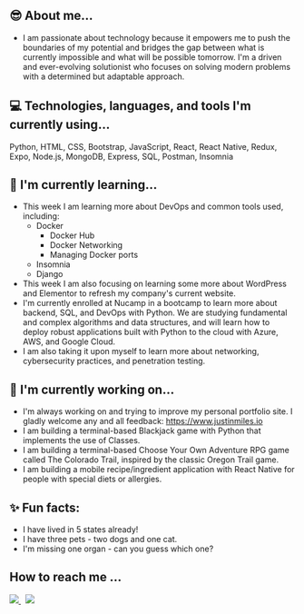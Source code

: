 ## 😎 About me...
* I am passionate about technology because it empowers me to push the boundaries of my potential and bridges the gap between what is currently impossible and what will be possible tomorrow. I'm a driven and ever-evolving solutionist who focuses on solving modern problems with a determined but adaptable approach.

## 💻 Technologies, languages, and tools I'm currently using...
<p>
	Python, HTML, CSS, Bootstrap, JavaScript, React, React Native, Redux, Expo, Node.js, MongoDB, Express, SQL, Postman, Insomnia
</p>

## 🌱 I'm currently learning...
* This week I am learning more about DevOps and common tools used, including:
	* Docker
		* Docker Hub
		* Docker Networking
		* Managing Docker ports	 
	* Insomnia
	* Django
* This week I am also focusing on learning some more about WordPress and Elementor to refresh my company's current website.
* I'm currently enrolled at Nucamp in a bootcamp to learn more about backend, SQL, and DevOps with Python. We are studying fundamental and complex algorithms and data structures, and will learn how to deploy robust applications built with Python to the cloud with Azure, AWS, and Google Cloud.
* I am also taking it upon myself to learn more about networking, cybersecurity practices, and penetration testing.

## 🔭 I'm currently working on...
* I'm always working on and trying to improve my personal portfolio site. I gladly welcome any and all feedback:
https://www.justinmiles.io
* I am building a terminal-based Blackjack game with Python that implements the use of Classes.
* I am building a terminal-based Choose Your Own Adventure RPG game called The Colorado Trail, inspired by the classic Oregon Trail game.
* I am building a mobile recipe/ingredient application with React Native for people with special diets or allergies.

## ✨ Fun facts:

* I have lived in 5 states already!
* I have three pets - two dogs and one cat.
* I'm missing one organ - can you guess which one?

## How to reach me ...
<p>
  <a href="https://www.linkedin.com/in/milesjustin" rel="nofollow noreferrer">
		<img src="https://img.icons8.com/ios/50/000000/linkedin.png"/>
  </a> &nbsp;
  <a href="mailto: jmiles90@gmail.com" rel="nofollow noreferrer">
		<img src="https://img.icons8.com/ios/50/000000/gmail-new.png"/>
  </a>
</p>

<!--
**jdm90/jdm90** is a ✨ _special_ ✨ repository because its `README.md` (this file) appears on your GitHub profile.

Here are some ideas to get you started:

- 🔭 I’m currently working on ...
- 🌱 I’m currently learning ...
- 👯 I’m looking to collaborate on ...
- 🤔 I’m looking for help with ...
- 💬 Ask me about ...
- 📫 How to reach me: ...
- 😄 Pronouns: ...
- ⚡ Fun fact: ...
-->
